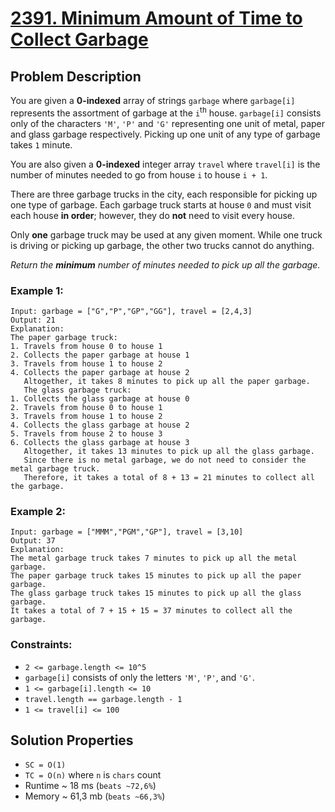 # [2391. Minimum Amount of Time to Collect Garbage](https://leetcode.com/problems/minimum-amount-of-time-to-collect-garbage/description)

## Problem Description

You are given a **0-indexed** array of strings `garbage` where `garbage[i]` represents the assortment of garbage at the `i`<sup>th</sup> house. `garbage[i]` consists only of the characters `'M'`, `'P'` and `'G'` representing one unit of metal, paper and glass garbage respectively. Picking up one unit of any type of garbage takes `1` minute.

You are also given a **0-indexed** integer array `travel` where `travel[i]` is the number of minutes needed to go from house `i` to house `i + 1`.

There are three garbage trucks in the city, each responsible for picking up one type of garbage. Each garbage truck starts at house `0` and must visit each house **in order**; however, they do **not** need to visit every house.

Only **one** garbage truck may be used at any given moment. While one truck is driving or picking up garbage, the other two trucks cannot do anything.

*Return the **minimum** number of minutes needed to pick up all the garbage.*



### Example 1:
```
Input: garbage = ["G","P","GP","GG"], travel = [2,4,3]
Output: 21
Explanation:
The paper garbage truck:
1. Travels from house 0 to house 1
2. Collects the paper garbage at house 1
3. Travels from house 1 to house 2
4. Collects the paper garbage at house 2
   Altogether, it takes 8 minutes to pick up all the paper garbage.
   The glass garbage truck:
1. Collects the glass garbage at house 0
2. Travels from house 0 to house 1
3. Travels from house 1 to house 2
4. Collects the glass garbage at house 2
5. Travels from house 2 to house 3
6. Collects the glass garbage at house 3
   Altogether, it takes 13 minutes to pick up all the glass garbage.
   Since there is no metal garbage, we do not need to consider the metal garbage truck.
   Therefore, it takes a total of 8 + 13 = 21 minutes to collect all the garbage.
```
### Example 2:
```
Input: garbage = ["MMM","PGM","GP"], travel = [3,10]
Output: 37
Explanation:
The metal garbage truck takes 7 minutes to pick up all the metal garbage.
The paper garbage truck takes 15 minutes to pick up all the paper garbage.
The glass garbage truck takes 15 minutes to pick up all the glass garbage.
It takes a total of 7 + 15 + 15 = 37 minutes to collect all the garbage.
```

### Constraints:

* `2 <= garbage.length <= 10^5`
* `garbage[i]` consists of only the letters `'M'`, `'P'`, and `'G'`.
* `1 <= garbage[i].length <= 10`
* `travel.length == garbage.length - 1`
* `1 <= travel[i] <= 100`

## Solution Properties
* `SC = O(1)`
* `TC = O(n)` where `n` is `chars` count
* Runtime ~ 18 ms (`beats ~72,6%`)
* Memory ~ 61,3 mb (`beats ~66,3%`)
